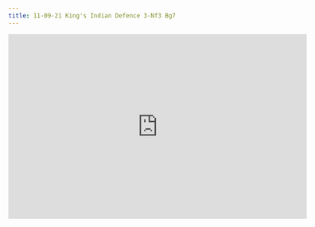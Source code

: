 ```yaml
---
title: 11-09-21 King's Indian Defence 3-Nf3 Bg7
---
```


<iframe width=600 height=371 src="https://lichess.org/study/embed/zDHp2LGS/dt5lEAfv" frameborder=0></iframe>